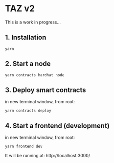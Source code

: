 # TAZ v2

This is a work in progress...

## 1. Installation

```shell
yarn
```

## 2. Start a node

```shell
yarn contracts hardhat node
```

## 3. Deploy smart contracts

in new terminal window, from root:

```shell
yarn contracts deploy
```

## 4. Start a frontend (development)

in new terminal window, from root:

```shell
yarn frontend dev
```

It will be running at: http://localhost:3000/
